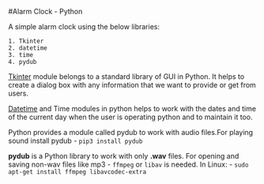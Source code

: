 #Alarm Clock - Python 

A simple alarm clock using the below libraries:
```
1. Tkinter
2. datetime
3. time
4. pydub
```
[Tkinter](https://docs.python.org/3/library/tkinter.html) module belongs to a standard library of GUI in Python. It helps to create a dialog box with
any information that we want to provide or get from users.

[Datetime](https://docs.python.org/3/library/datetime.html?highlight=date%20time#module-datetime) and Time modules in python helps to work with the dates and time of the current day when 
the user is operating python and to maintain it too.

Python provides a module called pydub to work with audio files.For playing sound install pydub
    - `pip3 install pydub`

**pydub** is a Python library to work with only **.wav** files. For opening and saving non-wav files like mp3 - `ffmpeg` or `libav` is needed.
In Linux:
    - `sudo apt-get install ffmpeg libavcodec-extra`